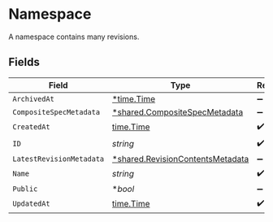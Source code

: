 # Namespace

A namespace contains many revisions.


## Fields

| Field                                                                                      | Type                                                                                       | Required                                                                                   | Description                                                                                |
| ------------------------------------------------------------------------------------------ | ------------------------------------------------------------------------------------------ | ------------------------------------------------------------------------------------------ | ------------------------------------------------------------------------------------------ |
| `ArchivedAt`                                                                               | [*time.Time](https://pkg.go.dev/time#Time)                                                 | :heavy_minus_sign:                                                                         | N/A                                                                                        |
| `CompositeSpecMetadata`                                                                    | [*shared.CompositeSpecMetadata](../../../pkg/models/shared/compositespecmetadata.md)       | :heavy_minus_sign:                                                                         | N/A                                                                                        |
| `CreatedAt`                                                                                | [time.Time](https://pkg.go.dev/time#Time)                                                  | :heavy_check_mark:                                                                         | N/A                                                                                        |
| `ID`                                                                                       | *string*                                                                                   | :heavy_check_mark:                                                                         | {organization_slug}/{workspace_slug}/{namespace_name}                                      |
| `LatestRevisionMetadata`                                                                   | [*shared.RevisionContentsMetadata](../../../pkg/models/shared/revisioncontentsmetadata.md) | :heavy_minus_sign:                                                                         | N/A                                                                                        |
| `Name`                                                                                     | *string*                                                                                   | :heavy_check_mark:                                                                         | A human-readable name for the namespace.                                                   |
| `Public`                                                                                   | **bool*                                                                                    | :heavy_minus_sign:                                                                         | Indicates whether the namespace is publicly accessible                                     |
| `UpdatedAt`                                                                                | [time.Time](https://pkg.go.dev/time#Time)                                                  | :heavy_check_mark:                                                                         | N/A                                                                                        |